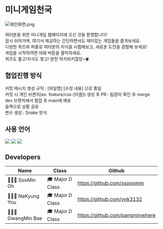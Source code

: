 # 미니게임천국
![메인화면.png](https://github.com/ssooomm/git-term-project/blob/main/%EB%A9%94%EC%9D%B8%ED%99%94%EB%A9%B4.png) </p>
여러분을 위한 미니게임 웹페이지에 오신 것을 환영합니다! <br> 잠시 쉬어가며, 여기서 제공하는 간단하면서도 재미있는 게임들을 즐겨보세요. <br>
다양한 퀴즈와 퍼즐로 여러분의 지식을 시험해보고, 새로운 도전을 경험해 보세요! <br> 게임을 시작하려면 아래 버튼을 클릭하세요.<br>
퀴즈도 풀고!지식도 쌓고! 완전 럭키비키잖앙~🍀

## 협업진행 방식
커밋 메시지 생성 규칙 : [파일명] [수정 내용] 으로 통일<br>
커밋 시 개인 브랜치(ex. feature/css-[이름]) 생성 후 PR : 팀장이 확인 후 merge<br>
dev 브랜치에서 협업 후 main에 배포<br>
슬랙으로 상황 공유<br>
변수 생성 : Snake 방식

## 사용 언어
<img src="https://img.shields.io/badge/html5-E34F26?style=plastic&logo=html5&logoColor=white"/>
<img src="https://img.shields.io/badge/css3-1572B6?style=plastic&logo=css3&logoColor=white"/>
<img src="https://img.shields.io/badge/javascript-F7DF1E?style=plastic&logo=javascript&logoColor=white"/>

## Developers
| Name | Class | Github |
|-|-|-|
| 👩🏻‍💻 SooMin Oh | 🎓 Major D Class | https://github.com/ssooomm |
| 👩🏻‍💻 NaKyung You | 🎓 Major D Class | https://github.com/ynk3132 |
| 👨🏻‍💻 GwangMin Bae | 🎓 Major D Class | https://github.com/pangminwhere |
